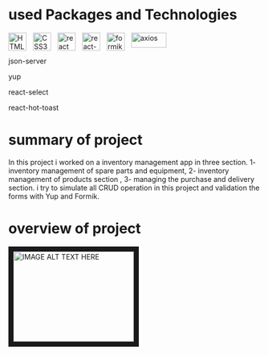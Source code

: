 # used Packages and Technologies
<img src="https://cdn.jsdelivr.net/gh/devicons/devicon/icons/html5/html5-original.svg" width="36"  alt="HTML5" style="padding-right:10px;" align="left"  />
<img src="https://cdn.jsdelivr.net/gh/devicons/devicon/icons/css3/css3-original.svg" width="36"  alt="CSS3" style="padding-right:10px;" align="left" />
<img src="https://cdn.jsdelivr.net/gh/devicons/devicon/icons/react/react-original.svg" width="36"  alt="react" style="padding-right:10px;" align="left"/>
<img src="https://res.cloudinary.com/practicaldev/image/fetch/s---xCsVK0j--/c_imagga_scale,f_auto,fl_progressive,h_1080,q_auto,w_1080/https://reacttraining.com/images/blog/reach-react-router-future.png"  alt="react-router-dom" width="36" alt="Terminal"  style="padding-right:10px;" align="left" />
<img src="https://user-images.githubusercontent.com/4060187/61057426-4e5a4600-a3c3-11e9-9114-630743e05814.png" width="36" alt="formik" style="padding-right:10px;" align="left" />
<img src="https://seeklogo.com/images/A/axios-logo-CD0C90458F-seeklogo.com.png" width="70" height="30" alt="axios" style="padding-right:10px;" align="left" />
<br />
<br />

<p width="960" style="padding-right: 10px;" align="left" >json-server</p>
<p width="960" style="padding-right:40px;" align="left" >yup</p>
<p width="960" style="padding-right:40px;" align="left" >react-select</p>
<p width="960" style="padding-right:40px;" align="left" >react-hot-toast</p>

# summary of project
In this project i worked on a inventory management app in three section. 1- inventory management of spare parts and equipment, 2- inventory management of products section , 3- managing the purchase and delivery section. i try to simulate all CRUD operation in this project and validation the forms with Yup and Formik. 

# overview of project

<a href="https://www.youtube.com/watch?v=x9xTauR17ms
" target="_blank"><img src="https://static.vecteezy.com/system/resources/previews/003/399/771/original/youtube-icon-editorial-free-vector.jpg" 
alt="IMAGE ALT TEXT HERE" width="240" height="180" border="10" /></a>

